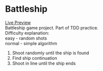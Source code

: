 # Battleship  
[Live Preview](https://basementwoodworker.github.io/Battleship)  
Battleship game project. Part of TDD practice.  
Difficulty explanation:  
easy - random shots  
normal - simple algorithm  
1. Shoot randomly until the ship is found  
2. Find ship continuation  
3. Shoot in line until the ship ends
